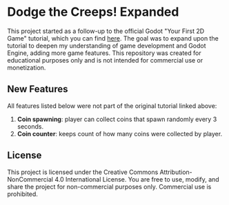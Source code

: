 # Dodge the Creeps! Expanded

This project started as a follow-up to the official Godot "Your First 2D Game" tutorial, which you can find [here](https://docs.godotengine.org/en/stable/getting_started/first_2d_game/index.html). The goal was to expand upon the tutorial to deepen my understanding of game development and Godot Engine, adding more game features. This repository was created for educational purposes only and is not intended for commercial use or monetization.

## New Features

All features listed below were not part of the original tutorial linked above:

1. **Coin spawning**: player can collect coins that spawn randomly every 3 seconds.
2. **Coin counter**: keeps count of how many coins were collected by player.

## License
This project is licensed under the Creative Commons Attribution-NonCommercial 4.0 International License. You are free to use, modify, and share the project for non-commercial purposes only. Commercial use is prohibited.